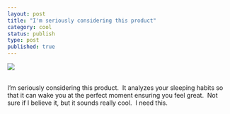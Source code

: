 ```yaml
--- 
layout: post
title: "I'm seriously considering this product"
category: cool
status: publish
type: post
published: true
---
```

<img src="http://26.media.tumblr.com/tumblr_lnjhsagG751qz9lkro1_400.png"/><br/><br/>

<p>I’m seriously considering this product.  It analyzes your sleeping habits so that it can wake you at the perfect moment ensuring you feel great.  Not sure if I believe it, but it sounds really cool.  I need this.</p>

